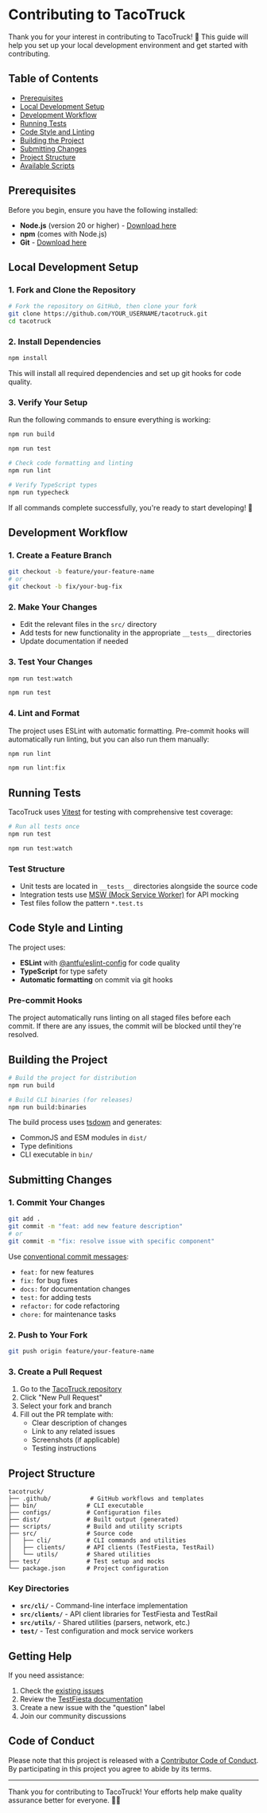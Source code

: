 # Contributing to TacoTruck

Thank you for your interest in contributing to TacoTruck! 💙 This guide will help you set up your local development environment and get started with contributing.

## Table of Contents

- [Prerequisites](#prerequisites)
- [Local Development Setup](#local-development-setup)
- [Development Workflow](#development-workflow)
- [Running Tests](#running-tests)
- [Code Style and Linting](#code-style-and-linting)
- [Building the Project](#building-the-project)
- [Submitting Changes](#submitting-changes)
- [Project Structure](#project-structure)
- [Available Scripts](#available-scripts)

## Prerequisites

Before you begin, ensure you have the following installed:

- **Node.js** (version 20 or higher) - [Download here](https://nodejs.org/)
- **npm** (comes with Node.js)
- **Git** - [Download here](https://git-scm.com/)

## Local Development Setup

### 1. Fork and Clone the Repository

```bash
# Fork the repository on GitHub, then clone your fork
git clone https://github.com/YOUR_USERNAME/tacotruck.git
cd tacotruck
```

### 2. Install Dependencies

```bash
npm install
```

This will install all required dependencies and set up git hooks for code quality.

### 3. Verify Your Setup

Run the following commands to ensure everything is working:

```bash
npm run build

npm run test

# Check code formatting and linting
npm run lint

# Verify TypeScript types
npm run typecheck
```

If all commands complete successfully, you're ready to start developing! 🎉

## Development Workflow

### 1. Create a Feature Branch

```bash
git checkout -b feature/your-feature-name
# or
git checkout -b fix/your-bug-fix
```

### 2. Make Your Changes

- Edit the relevant files in the `src/` directory
- Add tests for new functionality in the appropriate `__tests__` directories
- Update documentation if needed

### 3. Test Your Changes

```bash
npm run test:watch

npm run test
```

### 4. Lint and Format

The project uses ESLint with automatic formatting. Pre-commit hooks will automatically run linting, but you can also run them manually:

```bash
npm run lint

npm run lint:fix
```

## Running Tests

TacoTruck uses [Vitest](https://vitest.dev/) for testing with comprehensive test coverage:

```bash
# Run all tests once
npm run test

npm run test:watch

```

### Test Structure

- Unit tests are located in `__tests__` directories alongside the source code
- Integration tests use [MSW (Mock Service Worker)](https://mswjs.io/) for API mocking
- Test files follow the pattern `*.test.ts`

## Code Style and Linting

The project uses:

- **ESLint** with [@antfu/eslint-config](https://github.com/antfu/eslint-config) for code quality
- **TypeScript** for type safety
- **Automatic formatting** on commit via git hooks

### Pre-commit Hooks

The project automatically runs linting on all staged files before each commit. If there are any issues, the commit will be blocked until they're resolved.

## Building the Project

```bash
# Build the project for distribution
npm run build

# Build CLI binaries (for releases)
npm run build:binaries
```

The build process uses [tsdown](https://tsdown.vercel.app/) and generates:

- CommonJS and ESM modules in `dist/`
- Type definitions
- CLI executable in `bin/`

## Submitting Changes

### 1. Commit Your Changes

```bash
git add .
git commit -m "feat: add new feature description"
# or
git commit -m "fix: resolve issue with specific component"
```

Use [conventional commit messages](https://www.conventionalcommits.org/):

- `feat:` for new features
- `fix:` for bug fixes
- `docs:` for documentation changes
- `test:` for adding tests
- `refactor:` for code refactoring
- `chore:` for maintenance tasks

### 2. Push to Your Fork

```bash
git push origin feature/your-feature-name
```

### 3. Create a Pull Request

1. Go to the [TacoTruck repository](https://github.com/testfiesta/tacotruck)
2. Click "New Pull Request"
3. Select your fork and branch
4. Fill out the PR template with:
   - Clear description of changes
   - Link to any related issues
   - Screenshots (if applicable)
   - Testing instructions

## Project Structure

```
tacotruck/
├── .github/           # GitHub workflows and templates
├── bin/              # CLI executable
├── configs/          # Configuration files
├── dist/             # Built output (generated)
├── scripts/          # Build and utility scripts
├── src/              # Source code
│   ├── cli/          # CLI commands and utilities
│   ├── clients/      # API clients (TestFiesta, TestRail)
│   └── utils/        # Shared utilities
├── test/             # Test setup and mocks
└── package.json      # Project configuration
```

### Key Directories

- **`src/cli/`** - Command-line interface implementation
- **`src/clients/`** - API client libraries for TestFiesta and TestRail
- **`src/utils/`** - Shared utilities (parsers, network, etc.)
- **`test/`** - Test configuration and mock service workers

## Getting Help

If you need assistance:

1. Check the [existing issues](https://github.com/testfiesta/tacotruck/issues)
2. Review the [TestFiesta documentation](https://docs.testfiesta.com)
3. Create a new issue with the "question" label
4. Join our community discussions

## Code of Conduct

Please note that this project is released with a [Contributor Code of Conduct](https://docs.testfiesta.com/community/code-of-conduct). By participating in this project you agree to abide by its terms.

---

Thank you for contributing to TacoTruck! Your efforts help make quality assurance better for everyone. 🌮✨

